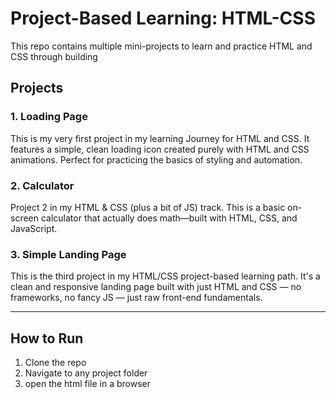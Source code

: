 # Project-Based Learning: HTML-CSS

This repo contains multiple mini-projects to learn and practice HTML and CSS through building 

## Projects

### 1. Loading Page
This is my very first project in my learning Journey for HTML and CSS. It features a simple, clean loading icon created purely with HTML and CSS animations. Perfect for practicing the basics of styling and automation.

### 2. Calculator 
Project 2 in my HTML & CSS (plus a bit of JS) track. This is a basic on-screen calculator that actually does math—built with HTML, CSS, and JavaScript.

### 3. Simple Landing Page
This is the third project in my HTML/CSS project-based learning path. It's a clean and responsive landing page built with just HTML and CSS — no frameworks, no fancy JS — just raw front-end fundamentals.

-----

## How to Run
1. Clone the repo
2. Navigate to any project folder
3. open the html file in a browser
